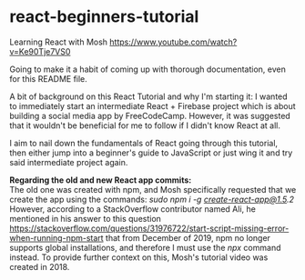 # react-beginners-tutorial

Learning React with Mosh https://www.youtube.com/watch?v=Ke90Tje7VS0

Going to make it a habit of coming up with thorough documentation, even for this README file.

A bit of background on this React Tutorial and why I'm starting it:
I wanted to immediately start an intermediate React + Firebase project which is about building a social media app by
FreeCodeCamp. However, it was suggested that it wouldn't be beneficial for me to follow if I didn't know React at all.

I aim to nail down the fundamentals of React going through this tutorial, then either jump into a beginner's guide to
JavaScript or just wing it and try said intermediate project again.

**Regarding the old and new React app commits:**  
The old one was created with npm, and Mosh specifically requested that we create the app using the commands:
_sudo npm i -g create-react-app@1.5.2_
However, according to a StackOverflow contributor named Ali, he mentioned in his answer to this question
https://stackoverflow.com/questions/31976722/start-script-missing-error-when-running-npm-start that from December of
2019, npm no longer supports global installations, and therefore I must use the _npx_ command instead.
To provide further context on this, Mosh's tutorial video was created in 2018.
